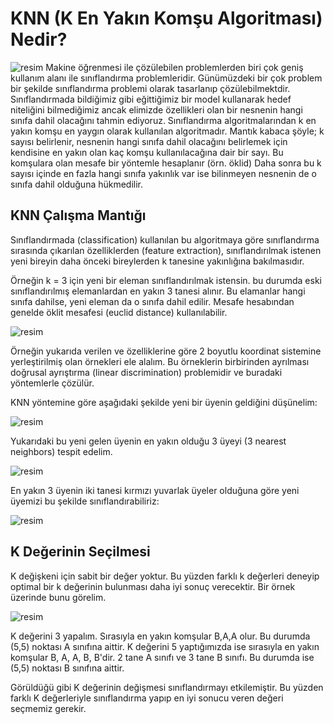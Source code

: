 # KNN (K En Yakın Komşu Algoritması) Nedir?

![resim](https://www.veribilimiokulu.com/wp-content/uploads/2017/07/k_en_yakin_komsu_anime.png)
Makine öğrenmesi ile çözülebilen problemlerden biri çok geniş kullanım alanı ile sınıflandırma problemleridir. Günümüzdeki bir çok problem bir şekilde sınıflandırma problemi olarak tasarlanıp çözülebilmektdir. Sınıflandırmada bildiğimiz gibi eğittiğimiz bir model kullanarak hedef niteliğini bilmediğimiz ancak elimizde özellikleri olan bir nesnenin hangi sınıfa dahil olacağını tahmin ediyoruz. Sınıflandırma algoritmalarından k en yakın komşu en yaygın olarak kullanılan algoritmadır. Mantık kabaca şöyle; k sayısı belirlenir, nesnenin hangi sınıfa dahil olacağını belirlemek için kendisine en yakın olan kaç komşu kullanılacağına dair bir sayı. Bu komşulara olan mesafe bir yöntemle hesaplanır (örn. öklid) Daha sonra bu k sayısı içinde en fazla hangi sınıfa yakınlık var ise bilinmeyen nesnenin de o sınıfa dahil olduğuna hükmedilir.
## KNN Çalışma Mantığı
Sınıflandırmada (classification) kullanılan bu algoritmaya göre sınıflandırma sırasında çıkarılan özelliklerden (feature extraction), sınıflandırılmak istenen yeni bireyin daha önceki bireylerden k tanesine yakınlığına bakılmasıdır.

Örneğin k = 3 için yeni bir eleman sınıflandırılmak istensin. bu durumda eski sınıflandırılmış elemanlardan en yakın 3 tanesi alınır. Bu elamanlar hangi sınıfa dahilse, yeni eleman da o sınıfa dahil edilir. Mesafe hesabından genelde öklit mesafesi (euclid distance) kullanılabilir.

![resim](https://bilgisayarkavramlari.com/wp-content/uploads/2008/11/yerlestirme.jpg)

Örneğin yukarıda verilen ve özelliklerine göre 2 boyutlu koordinat sistemine yerleştirilmiş olan örnekleri ele alalım. Bu örneklerin birbirinden ayrılması doğrusal ayrıştırma (linear discrimination) problemidir ve buradaki yöntemlerle çözülür.

KNN yöntemine göre aşağıdaki şekilde yeni bir üyenin geldiğini düşünelim:

![resim](https://bilgisayarkavramlari.com/wp-content/uploads/2008/11/yeniuye.jpg)

Yukarıdaki bu yeni gelen üyenin en yakın olduğu 3 üyeyi (3 nearest neighbors) tespit edelim.

![resim](https://bilgisayarkavramlari.com/wp-content/uploads/2008/11/yeniuyemesafe.jpg)

En yakın 3 üyenin iki tanesi kırmızı yuvarlak üyeler olduğuna göre yeni üyemizi bu şekilde sınıflandırabiliriz:

![resim](https://bilgisayarkavramlari.com/wp-content/uploads/2008/11/yeniuyemesafesiniflandirma.jpg)

## K Değerinin Seçilmesi 

K değişkeni için sabit bir değer yoktur. Bu yüzden farklı k değerleri deneyip optimal bir k değerinin bulunması daha iyi sonuç verecektir. Bir örnek üzerinde bunu görelim.

![resim](https://mlhtnc.github.io/images/knn.png)

K değerini 3 yapalım. Sırasıyla en yakın komşular B,A,A olur. Bu durumda (5,5) noktası A sınıfına aittir. K değerini 5 yaptığımızda ise sırasıyla en yakın komşular B, A, A, B, B'dir. 2 tane A sınıfı ve 3 tane B sınıfı. Bu durumda ise (5,5) noktası B sınıfına aittir.

Görüldüğü gibi K değerinin değişmesi sınıflandırmayı etkilemiştir. Bu yüzden farklı K değerleriyle sınıflandırma yapıp en iyi sonucu veren değeri seçmemiz gerekir.

## 

